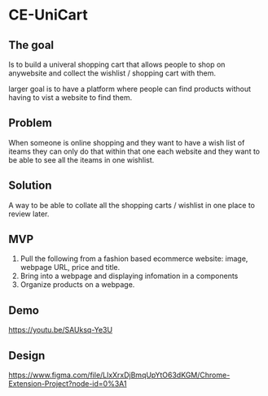 # CE-UniCart
 
## The goal 
Is to build a univeral shopping cart that allows people to shop on anywebsite and collect the wishlist / shopping cart with them.

larger goal is to have a platform where people can find products without having to vist a website to find them. 


## Problem
When someone is online shopping and they want to have a wish list of iteams they can only do that within that one each website and they want to be able to see all the iteams in one wishlist.

## Solution
A way to be able to collate all the shopping carts / wishlist in one place to review later.


## MVP 
1. Pull the following from a fashion based ecommerce website: image, webpage URL, price and title. 
2. Bring into a webpage and displaying infomation in a components 
3. Organize products on a webpage. 


## Demo
https://youtu.be/SAUksq-Ye3U
## Design

https://www.figma.com/file/LlxXrxDjBmqUpYtO63dKGM/Chrome-Extension-Project?node-id=0%3A1
